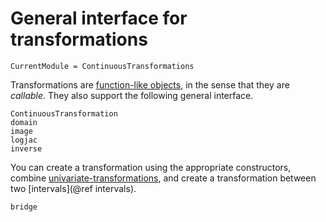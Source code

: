 # General interface for transformations

```@meta
CurrentModule = ContinuousTransformations
```

Transformations are [function-like objects](https://docs.julialang.org/en/latest/manual/methods/#Function-like-objects-1), in the sense that they are *callable*. They also support the following general interface.

```@docs
ContinuousTransformation
domain
image
logjac
inverse
```

You can create a transformation using the appropriate constructors, combine [univariate-transformations](@ref), and create a transformation between two [intervals](@ref intervals).

```@docs
bridge
```
